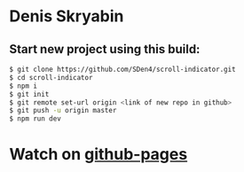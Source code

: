 # Denis Skryabin

##  Start new project using this build:
```sh
$ git clone https://github.com/SDen4/scroll-indicator.git
$ cd scroll-indicator
$ npm i
$ git init
$ git remote set-url origin <link of new repo in github>
$ git push -u origin master
$ npm run dev
```
# Watch on [github-pages](https://sden4.github.io/scroll-indicator/dist)